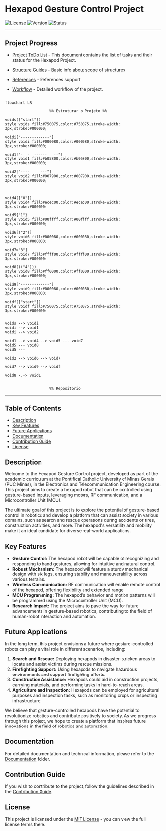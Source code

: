 # Hexapod Gesture Control Project

[![License](https://shields.io/badge/license-MIT-informational)](https://github.com/yvrcodex/hexapod-gesture-control/blob/main/LICENSE) ![Version](https://img.shields.io/badge/version-v0--alpha-orange) ![Status](https://img.shields.io/badge/status-active-green)

---

## Project Progress

- [Project ToDo List](./docs/instructions/TODO.md) - This document contains the list of tasks and their status for the Hexapod Project.

- [Structure Guides](./docs/instructions/GUIDES.md) - Basic info about scope of structures

- [References](./docs/instructions/REFERENCES.md) - References support

- [Workflow](./diagrams/WORKFLOW.md) - Detailed workflow of the project.

```mermaid

flowchart LR

                    %% Estruturar o Projeto %%

voids(["start"])
style voids fill:#750075,color:#750075,stroke-width: 3px,stroke:#000000;

voidi["-------------"]
style voidi fill:#000080,color:#000080,stroke-width: 3px,stroke:#000000;

void1["-  -  ------   --"]
style void1 fill:#b05800,color:#b05800,stroke-width: 3px,stroke:#000000;

void2["----     ---"]
style void2 fill:#007900,color:#007900,stroke-width: 3px,stroke:#000000;



void4(["0"])
style void4 fill:#ecec00,color:#ecec00,stroke-width: 3px,stroke:#000000;

void5{"1"}
style void5 fill:#00ffff,color:#00ffff,stroke-width: 3px,stroke:#000000;

void6[("2")]
style void6 fill:#000080,color:#000080,stroke-width: 3px,stroke:#000000;

void7>"3"]
style void7 fill:#ffff00,color:#ffff00,stroke-width: 3px,stroke:#000000;

void8((("4")))
style void8 fill:#ff0000,color:#ff0000,stroke-width: 3px,stroke:#000000;

void9["-------------"]
style void9 fill:#000080,color:#000080,stroke-width: 3px,stroke:#000000;

voidf(["start"])
style voidf fill:#750075,color:#750075,stroke-width: 3px,stroke:#000000;


voids --> voidi
voidi --> void1
voidi --> void2

void1 --> void4 --> void5 --- void7
void5 --- void8
void5 --- 

void2 --> void6 --> void7

void7 --> void9 --> voidf

void8 -.-> void1


                    %% Repositorio

```
---

## **Table of Contents**

- [Description](#description)
- [Key Features](#key-features)
- [Future Applications](#future-applications)
- [Documentation](#documentation)
- [Contribution Guide](./docs/instructions/CONTRIBUTING.md)
- [License](#license)

## **Description**

Welcome to the Hexapod Gesture Control project, developed as part of the academic curriculum at the Pontifical Catholic University of Minas Gerais (PUC Minas), in the Electronics and Telecommunication Engineering course. This project aims to create a hexapod robot that can be controlled using gesture-based inputs, leveraging motors, RF communication, and a Microcontroller Unit (MCU).

The ultimate goal of this project is to explore the potential of gesture-based control in robotics and develop a platform that can assist society in various domains, such as search and rescue operations during accidents or fires, construction activities, and more. The hexapod's versatility and mobility make it an ideal candidate for diverse real-world applications.

## **Key Features**

- **Gesture Control:** The hexapod robot will be capable of recognizing and responding to hand gestures, allowing for intuitive and natural control.
- **Robust Mechanism:** The hexapod will feature a sturdy mechanical design with six legs, ensuring stability and maneuverability across various terrains.
- **Wireless Communication:** RF communication will enable remote control of the hexapod, offering flexibility and extended range.
- **MCU Programming:** The hexapod's behavior and motion patterns will be programmed using the Microcontroller Unit (MCU).
- **Research Impact:** The project aims to pave the way for future advancements in gesture-based robotics, contributing to the field of human-robot interaction and automation.

## **Future Applications**

In the long term, this project envisions a future where gesture-controlled robots can play a vital role in different scenarios, including:

1. **Search and Rescue:** Deploying hexapods in disaster-stricken areas to locate and assist victims during rescue missions.
2. **Firefighting Support:** Using hexapods to navigate hazardous environments and support firefighting efforts.
3. **Construction Assistance:** Hexapods could aid in construction projects, carrying materials, and performing tasks in hard-to-reach areas.
4. **Agriculture and Inspection:** Hexapods can be employed for agricultural purposes and inspection tasks, such as monitoring crops or inspecting infrastructure.

We believe that gesture-controlled hexapods have the potential to revolutionize robotics and contribute positively to society. As we progress through this project, we hope to create a platform that inspires future innovations in the field of robotics and automation.

## **Documentation**

For detailed documentation and technical information, please refer to the [Documentation](./docs) folder.

## **Contribution Guide**

If you wish to contribute to the project, follow the guidelines described in the [Contribution Guide](./docs/instructions/CONTRIBUING.md).

## **License**

This project is licensed under the [MIT License](./LICENSE) - you can view the full license terms there.